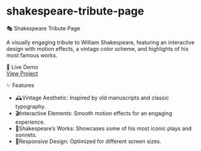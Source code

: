 # shakespeare-tribute-page
🎭 Shakespeare Tribute Page  

A visually engaging tribute to William Shakespeare, featuring an interactive design with motion effects, a vintage color scheme, and highlights of his most famous works.  

🔗 Live Demo  
[View Project](your-github-pages-link)  

✨ Features  
- 🕰️Vintage Aesthetic: Inspired by old manuscripts and classic typography.  
- 🎬Interactive Elements: Smooth motion effects for an engaging experience.  
- 📜Shakespeare’s Works: Showcases some of his most iconic plays and sonnets.  
- 📱Responsive Design: Optimized for different screen sizes.
